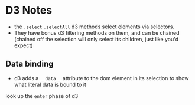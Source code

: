 # D3 Notes

- the `.select` `.selectAll` d3 methods select elements via selectors.
- They have bonus d3 filtering methods on them, and can be chained (chained off the selection will only select its children, just like you'd expect)


## Data binding

- d3 adds a `__data__` attribute to the dom element in its selection to show what literal data is bound to it

look up the `enter` phase of d3